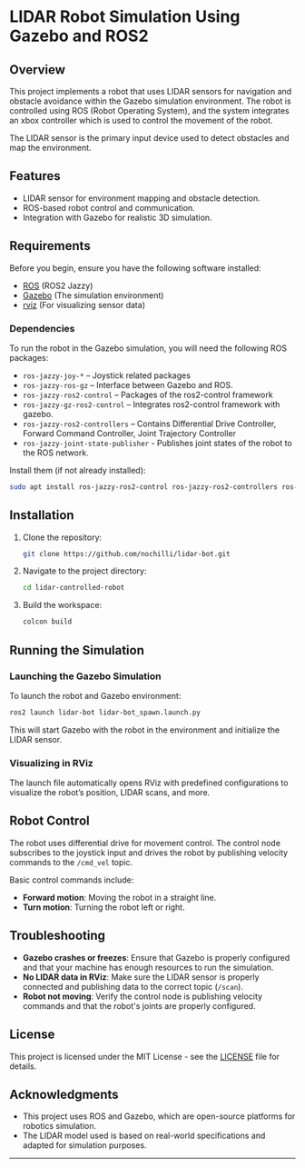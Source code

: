 # LIDAR Robot Simulation Using Gazebo and ROS2

## Overview

This project implements a robot that uses LIDAR sensors for navigation and obstacle avoidance within the Gazebo simulation environment. The robot is controlled using ROS (Robot Operating System), and the system integrates an xbox controller which is used to control the movement of the robot.

The LIDAR sensor is the primary input device used to detect obstacles and map the environment. 

## Features

- LIDAR sensor for environment mapping and obstacle detection.
- ROS-based robot control and communication.
- Integration with Gazebo for realistic 3D simulation.

## Requirements

Before you begin, ensure you have the following software installed:

- [ROS](https://www.ros.org/) (ROS2 Jazzy)
- [Gazebo](http://gazebosim.org/) (The simulation environment)
- [rviz](http://wiki.ros.org/rviz) (For visualizing sensor data)

### Dependencies

To run the robot in the Gazebo simulation, you will need the following ROS packages:

- `ros-jazzy-joy-*`                 – Joystick related packages
- `ros-jazzy-ros-gz`                – Interface between Gazebo and ROS.
- `ros-jazzy-ros2-control`          – Packages of the ros2-control framework
- `ros-jazzy-gz-ros2-control`       – Integrates ros2-control framework with gazebo.
- `ros-jazzy-ros2-controllers`      – Contains Differential Drive Controller, Forward Command Controller, Joint Trajectory Controller
- `ros-jazzy-joint-state-publisher` - Publishes joint states of the robot to the ROS network.


Install them (if not already installed):

```bash
sudo apt install ros-jazzy-ros2-control ros-jazzy-ros2-controllers ros-jazzy-ros-gz ros-jazzy-gz-ros2-control ros-jazzy-joy-* ros-jazzy-joint-state-publisher
```


## Installation

1. Clone the repository:

   ```bash
   git clone https://github.com/nochilli/lidar-bot.git
   ```

2. Navigate to the project directory:

   ```bash
   cd lidar-controlled-robot
   ```

3. Build the workspace:

   ```bash
   colcon build
   ```
   
## Running the Simulation

### Launching the Gazebo Simulation

To launch the robot and Gazebo environment:

```bash
ros2 launch lidar-bot lidar-bot_spawn.launch.py
```

This will start Gazebo with the robot in the environment and initialize the LIDAR sensor.

### Visualizing in RViz

The launch file automatically opens RViz with predefined configurations to visualize the robot’s position, LIDAR scans, and more.

## Robot Control

The robot uses differential drive for movement control. The control node subscribes to the joystick input and drives the robot by publishing velocity commands to the `/cmd_vel` topic.

Basic control commands include:

- **Forward motion**: Moving the robot in a straight line.
- **Turn motion**: Turning the robot left or right.

## Troubleshooting

- **Gazebo crashes or freezes**: Ensure that Gazebo is properly configured and that your machine has enough resources to run the simulation.
- **No LIDAR data in RViz**: Make sure the LIDAR sensor is properly connected and publishing data to the correct topic (`/scan`).
- **Robot not moving**: Verify the control node is publishing velocity commands and that the robot's joints are properly configured.

## License

This project is licensed under the MIT License - see the [LICENSE](LICENSE) file for details.

## Acknowledgments

- This project uses ROS and Gazebo, which are open-source platforms for robotics simulation.
- The LIDAR model used is based on real-world specifications and adapted for simulation purposes.

---
